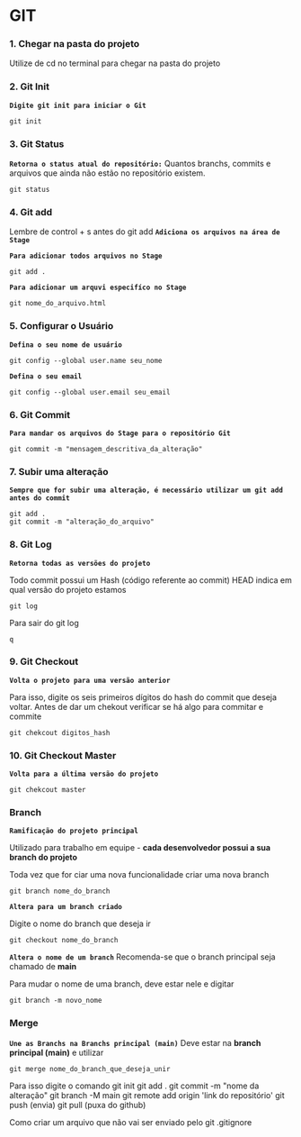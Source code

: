 # GIT

### 1. Chegar na pasta do projeto
Utilize de cd no terminal para chegar na pasta do projeto

### 2. Git Init
**`Digite git init para iniciar o Git`**
```Git
git init
```   

### 3. Git Status
**`Retorna o status atual do repositório:`** Quantos branchs, commits e arquivos que ainda não estão no repositório existem.

```Git
git status
```  

### 4. Git add
Lembre de control + s antes do git add
**`Adiciona os arquivos na área de Stage`**

**`Para adicionar todos arquivos no Stage`**
```Git
git add .
```    
**`Para adicionar um arquvi especifíco no Stage`**
```Git
git nome_do_arquivo.html
```    

### 5. Configurar o Usuário

**`Defina o seu nome de usuário`**
```Git
git config --global user.name seu_nome
```    

**`Defina o seu email`**

```Git
git config --global user.email seu_email
```    

### 6. Git Commit 
**`Para mandar os arquivos do Stage para o repositório Git`**

```Git
git commit -m "mensagem_descritiva_da_alteração"
```    
### 7. Subir uma alteração
**`Sempre que for subir uma alteração, é necessário utilizar um git add antes do commit`**

```Git
git add .
git commit -m "alteração_do_arquivo"
```    

### 8. Git Log
**`Retorna todas as versões do projeto`**

Todo commit possui um Hash (código referente ao commit)
HEAD indica em qual versão do projeto estamos
```Git
git log
```  
Para sair do git log
```Git
q
```  

### 9. Git Checkout
**`Volta o projeto para uma versão anterior`**

Para isso, digite os seis primeiros dígitos do hash do commit que deseja voltar.
Antes de dar um chekout verificar se há algo para commitar e commite

```Git
git chekcout digitos_hash
```  

### 10. Git Checkout Master
**`Volta para a última versão do projeto`**

```Git
git chekcout master
```  

### Branch

**`Ramificação do projeto principal`** 

Utilizado para trabalho em equipe - **cada desenvolvedor possui a sua branch do projeto**

Toda vez que for ciar uma nova funcionalidade criar uma nova branch 

```Git
git branch nome_do_branch
```  

**`Altera para um branch criado`**

Digite o nome do branch que deseja ir

```Git
git checkout nome_do_branch
```  

**`Altera o nome de um branch`**
Recomenda-se que o branch principal seja chamado de **main**

Para mudar o nome de uma branch, deve estar nele e digitar

```Git
git branch -m novo_nome
``` 

### Merge

**`Une as Branchs na Branchs principal (main)`**
Deve estar na **branch principal (main)** e utilizar

```Git
git merge nome_do_branch_que_deseja_unir
``` 


Para isso digite o comando 
    git init
    git add .
    git commit -m "nome da alteração"
    git branch -M main
    git remote add origin 'link do repositório'
    git push (envia)
    git pull (puxa do github)

Como criar um arquivo que não vai ser enviado pelo git
    .gitignore